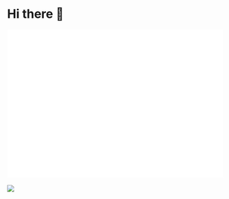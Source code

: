 <div>
  <div align="left">
    <h1>Hi there 👋</h1>
  </div>
  <div align="right">
    <img src="https://github.com/kubaty007/kubaty007/blob/master/metrics.plugin.isocalendar.fullyear.svg" alt="calendar">
  </div>
</div>

![](https://komarev.com/ghpvc/?username=kubaty007&color=brightgreen)


<!--
**kubaty007/kubaty007** is a ✨ _special_ ✨ repository because its `README.md` (this file) appears on your GitHub profile.

Here are some ideas to get you started:

- 🔭 I’m currently working on ...
- 🌱 I’m currently learning ...
- 👯 I’m looking to collaborate on ...
- 🤔 I’m looking for help with ...
- 💬 Ask me about ...
- 📫 How to reach me: ...
- 😄 Pronouns: ...
- ⚡ Fun fact: ...
-->

